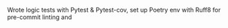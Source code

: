 Wrote logic tests with Pytest & Pytest-cov, set up Poetry env with Ruff8 for pre-commit linting and 